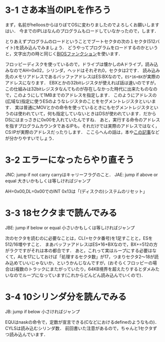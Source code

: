 # 3-1 さあ本当のIPLを作ろう
まず，名前がhelloosからはりぼてOSに変わりましたのでよろしくお願いしますはい．
今までのIPLはなんのプログラムもロードしていなかったので，します．

とりあえずプログラムのロードということでブートセクタの次の１セクタ(512バイト)を読み込んでみましょう．
どうやってプログラムをロードするのかというと，文字出力の時と同じく[BIOSファンクション](http://oswiki.osask.jp/?(AT)BIOS )を使います．

フロッピーディスクを使っているので，ドライブは懐かしのAドライブ，読み込みなのでAH=0x02，シリンダ，ヘッドはそれぞれ0，セクタは2です．
読み込み先のメモリアドレスであるバッファアドレスはES:BXなので，```ES*16+BX```が実際のアドレスになります．
EBXとかの32bitレジスタが使えれば話は速いのですが，この仕組みは32bitレジスタなんてものが存在しなかった時代に出来たものなので，このようにして1MBまでのアドレスを指定します．
このようにアドレスの(広域な)指定に使うESのようなレジスタのことをセグメントレジスタといいます．
実は普通にMOVとかの命令を使っているときにもセグメントレジスタというのは使われていて，何も指定していないときはDSが使われています．だからDSにはまっさきに0x00を入れていたんですね．
あと，実行する命令のアドレスを指すプログラムカウンタであるIPも，それだけでは実際のアドレスではなく，CS:IPが実際のアドレスだったりします．
ここらへんの話は，本や[この記事](http://softwaretechnique.jp/OS_Development/bootloader7.html)などが分かりやすいでしょう．

# 3-2 エラーになったらやり直そう
JNC:
	jump if not carry
	carryはキャリーフラグのこと．
JAE:
	jump if above or equal
	大きいかもしくは等しければジャンプ

AH=0x00,DL=0x00でのINT 0x13は「(ディスクの)システムのリセット」

# 3-3 18セクタまで読んでみる
JBE:
	jump if below or equal
	小さいかもしくは等しければジャンプ

次のセクタを読むのに必要なことは，CL(=セクタ番号)を1足すことと，ESを512/16増やすこと．
まあバッファアドレスはES*16+BXなので，BX+=512の方がラクですがそれは本の都合です．
あと，これって実はループにする必要はなくて，ALを17にしておけば「処理するセクタ数」が17，つまりセクタ2〜18が読み込めていいじゃないか，というかんじなんですが，(おそらくフロッピーの場合は)複数のトラックにまたがっていたり，64KB境界を超えたりするとダメみたいなのでループになっています(これからどんどん読み込んでいくので)．

# 3-4 10シリンダ分を読んでみる
JB:
	jump if below
	小さければジャンプ

EQUはnaskの命令で，定数が宣言できる(Cなどにおけるdefineのようなもの)．
CYLSは読み込むシリンダ数．
前回書いた注意があるので，ちゃんと1セクタずつ読み込んでいます．
